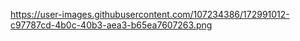 https://user-images.githubusercontent.com/107234386/172991012-c97787cd-4b0c-40b3-aea3-b65ea7607263.png
